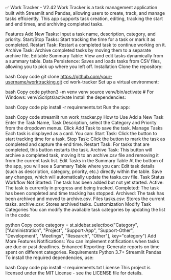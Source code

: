 ✅ Work Tracker - V2.42
Work Tracker is a task management application built with Streamlit and Pandas, allowing users to create, track, and manage tasks efficiently. This app supports task creation, editing, tracking the start and end times, and archiving completed tasks.

Features
Add New Tasks: Input a task name, description, category, and priority.
Start/Stop Tasks: Start tracking the time for a task or mark it as completed.
Restart Task: Restart a completed task to continue working on it.
Archive Task: Archive completed tasks by moving them to a separate archive file.
Editable Summary Table: View and edit tasks dynamically from a summary table.
Data Persistence: Saves and loads tasks from CSV files, allowing you to pick up where you left off.
Installation
Clone the repository:

bash
Copy code
git clone https://github.com/your-username/worktracking.git
cd work-tracker
Set up a virtual environment:

bash
Copy code
python3 -m venv venv
source venv/bin/activate  # For Windows: venv\Scripts\activate
Install the dependencies:

bash
Copy code
pip install -r requirements.txt
Run the app:

bash
Copy code
streamlit run work_tracker.py
How to Use
Add a New Task
Enter the Task Name, Task Description, select the Category and Priority from the dropdown menus.
Click Add Task to save the task.
Manage Tasks
Each task is displayed as a card. You can:
Start Task: Click the button to start tracking time for a task.
Stop Task: Click the button to mark the task as completed and capture the end time.
Restart Task: For tasks that are completed, this button restarts the task.
Archive Task: This button will archive a completed task, moving it to an archive.csv file and removing it from the current task list.
Edit Tasks in the Summary Table
At the bottom of the app, you will see a Summary Table where you can:
Edit task details (such as description, category, priority, etc.) directly within the table.
Save any changes, which will automatically update the tasks.csv file.
Task Status Workflow
Not Started: The task has been added but not yet started.
Active: The task is currently in progress and being tracked.
Completed: The task has been completed and time tracking has stopped.
Archived: The task has been archived and moved to archive.csv.
Files
tasks.csv: Stores the current tasks.
archive.csv: Stores archived tasks.
Customization
Modify Task Categories
You can modify the available task categories by updating the list in the code:

python
Copy code
category = st.sidebar.selectbox("Category", ["Administration", "Project", "Support-App", "Support-Other", "Development", "Meetings", "Research", "Other"], key="category")
Add More Features
Notifications: You can implement notifications when tasks are due or past deadlines.
Enhanced Reporting: Generate reports on time spent on different categories.
Requirements
Python 3.7+
Streamlit
Pandas
To install the required dependencies, use:

bash
Copy code
pip install -r requirements.txt
License
This project is licensed under the MIT License - see the LICENSE file for details.